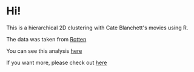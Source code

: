 # Hi!

This is a hierarchical 2D clustering with Cate Blanchett's movies using R. 

The data was taken from [Rotten](https://rottentomatoes.com)

You can see this analysis [here](https://gabrielguim.github.io/analysis/cate_blanchett.html)

If you want more, please check out [here](https://gabrielguim.github.io/analysis.html)
